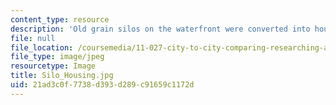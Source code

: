 ```yaml
---
content_type: resource
description: 'Old grain silos on the waterfront were converted into housing. '
file: null
file_location: /coursemedia/11-027-city-to-city-comparing-researching-and-writing-about-cities-spring-2006/21ad3c0f7738d393d289c91659c1172d_Silo_Housing.jpg
file_type: image/jpeg
resourcetype: Image
title: Silo_Housing.jpg
uid: 21ad3c0f-7738-d393-d289-c91659c1172d
---
```

